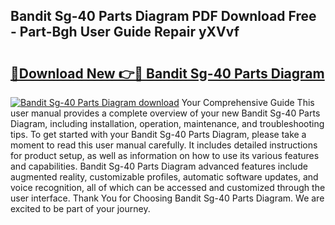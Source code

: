 ## Bandit Sg-40 Parts Diagram PDF Download Free - Part-Bgh User Guide Repair yXVvf

# <h2><a href="http://dfoyi4.blite.top/?on=Bandit+Sg-40+Parts+Diagram">🔗Download New 👉🔴 Bandit Sg-40 Parts Diagram</a></h2>

[![Bandit Sg-40 Parts Diagram download](https://i.imgur.com/lujVjoI.png)](http://dfoyi4.blite.top/?on=Bandit+Sg-40+Parts+Diagram)
Your Comprehensive Guide This user manual provides a complete overview of your new Bandit Sg-40 Parts Diagram, including installation, operation, maintenance, and troubleshooting tips. To get started with your Bandit Sg-40 Parts Diagram, please take a moment to read this user manual carefully. It includes detailed instructions for product setup, as well as information on how to use its various features and capabilities. Bandit Sg-40 Parts Diagram advanced features include augmented reality, customizable profiles, automatic software updates, and voice recognition, all of which can be accessed and customized through the user interface. Thank You for Choosing Bandit Sg-40 Parts Diagram. We are excited to be part of your journey.
